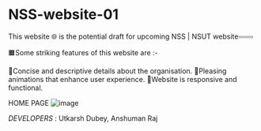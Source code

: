 # NSS-website-01
This website 🌐 is the potential draft for upcoming NSS | NSUT website▫️▫️▫️▫️▫️▫️

🟧Some striking features of this website are :-


🔸Concise and descriptive details about the organisation.
🔸Pleasing animations that enhance user experience.
🔸Website is responsive and functional.

HOME PAGE
![image](https://github.com/UtkarshDubeyGIT/NSS-website-01/assets/168926166/ba096654-1d40-474a-a578-ed32caa744fc)

*DEVELOPERS* : Utkarsh Dubey, Anshuman Raj
